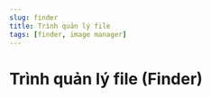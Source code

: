 ```yaml
---
slug: finder
title: Trình quản lý file
tags: [finder, image manager]
---
```

# Trình quản lý file (Finder)